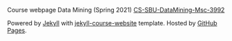 Course webpage Data Mining (Spring 2021) [CS-SBU-DataMining-Msc-3992](https://navidkashi.github.io/CS-SBU-ANN-Msc-3992/)

Powered by <a href="https://jekyllrb.com/">Jekyll</a> with <a href="https://github.com/kazemnejad/jekyll-course-website-template">jekyll-course-website</a> template. Hosted by <a href="https://pages.github.com/">GitHub Pages</a>.</small></p>
